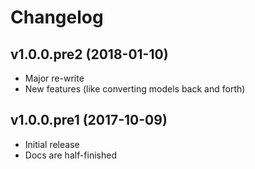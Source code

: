 # Changelog

## v1.0.0.pre2 (2018-01-10)

* Major re-write
* New features (like converting models back and forth)

## v1.0.0.pre1 (2017-10-09)

* Initial release
* Docs are half-finished
